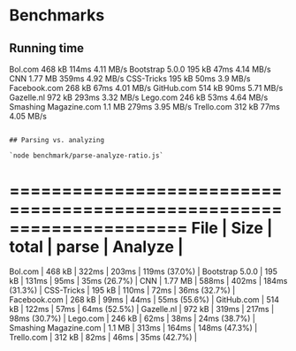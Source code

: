 # Benchmarks

## Running time

Bol.com                  468 kB  114ms  4.11 MB/s
Bootstrap 5.0.0          195 kB   47ms  4.14 MB/s
CNN                     1.77 MB  359ms  4.92 MB/s
CSS-Tricks               195 kB   50ms   3.9 MB/s
Facebook.com             268 kB   67ms  4.01 MB/s
GitHub.com               514 kB   90ms  5.71 MB/s
Gazelle.nl               972 kB  293ms  3.32 MB/s
Lego.com                 246 kB   53ms  4.64 MB/s
Smashing Magazine.com    1.1 MB  279ms  3.95 MB/s
Trello.com               312 kB   77ms  4.05 MB/s
```

## Parsing vs. analyzing

`node benchmark/parse-analyze-ratio.js`

```
=====================================================================
File                    |    Size |  total | parse | Analyze        |
=====================================================================
Bol.com                 |  468 kB |  322ms | 203ms |  119ms (37.0%) |
Bootstrap 5.0.0         |  195 kB |  131ms |  95ms |   35ms (26.7%) |
CNN                     | 1.77 MB |  588ms | 402ms |  184ms (31.3%) |
CSS-Tricks              |  195 kB |  110ms |  72ms |   36ms (32.7%) |
Facebook.com            |  268 kB |   99ms |  44ms |   55ms (55.6%) |
GitHub.com              |  514 kB |  122ms |  57ms |   64ms (52.5%) |
Gazelle.nl              |  972 kB |  319ms | 217ms |   98ms (30.7%) |
Lego.com                |  246 kB |   62ms |  38ms |   24ms (38.7%) |
Smashing Magazine.com   |  1.1 MB |  313ms | 164ms |  148ms (47.3%) |
Trello.com              |  312 kB |   82ms |  46ms |   35ms (42.7%) |
```
